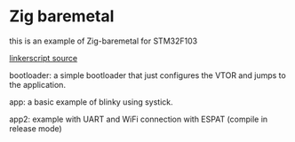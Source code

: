 # Zig baremetal

this is an example of Zig-baremetal for STM32F103

[linkerscript source](https://github.com/haydenridd/stm32-baremetal-zig/tree/main)


bootloader: a simple bootloader that just configures the VTOR and jumps to the application.

app: a basic example of blinky using systick.

app2: example with UART and WiFi connection with ESPAT (compile in release mode)